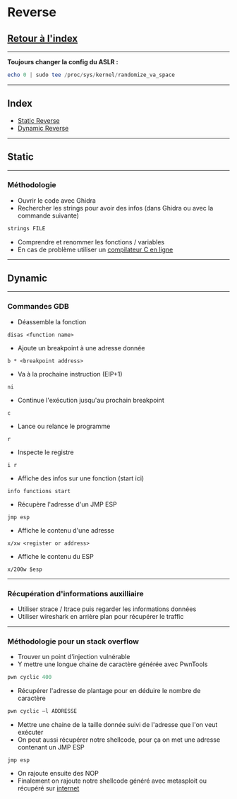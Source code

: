 # Reverse

## [Retour à l'index](https://github.com/theoboulogne/Vuln)

-----

**Toujours changer la config du ASLR :**
```powershell
echo 0 | sudo tee /proc/sys/kernel/randomize_va_space 
```

-----

## Index

- [Static Reverse](#Static)
- [Dynamic Reverse](#Dynamic)

-----

## Static

-----

### Méthodologie

- Ouvrir le code avec Ghidra
- Rechercher les strings pour avoir des infos (dans Ghidra ou avec la commande suivante)
```powershell
strings FILE
```
- Comprendre et renommer les fonctions / variables
- En cas de problème utiliser un [compilateur C en ligne](https://godbolt.org/)

-----

## Dynamic

-----

### Commandes GDB

- Déassemble la fonction
```gdb
disas <function name>
```
- Ajoute un breakpoint à une adresse donnée
```gdb
b * <breakpoint address>
```
- Va à la prochaine instruction (EIP+1)
```gdb
ni
```
- Continue l'exécution jusqu'au prochain breakpoint
```gdb
c
```
- Lance ou relance le programme
```gdb
r
```
- Inspecte le registre
```gdb
i r
```
- Affiche des infos sur une fonction (start ici)
```gdb
info functions start
```
- Récupère l'adresse d'un JMP ESP
```gdb
jmp esp
```
- Affiche le contenu d'une adresse
```gdb
x/xw <register or address>
```
- Affiche le contenu du ESP
```gdb
x/200w $esp
```

-----

### Récupération d'informations auxilliaire

- Utiliser strace / ltrace puis regarder les informations données
- Utiliser wireshark en arrière plan pour récupérer le traffic

-----

### Méthodologie pour un stack overflow

- Trouver un point d'injection vulnérable
- Y mettre une longue chaine de caractère générée avec PwnTools
```powershell
pwn cyclic 400
```
- Récupérer l'adresse de plantage pour en déduire le nombre de caractère
```powershell
pwn cyclic –l ADDRESSE
```
- Mettre une chaine de la taille donnée suivi de l'adresse que l'on veut exécuter
- On peut aussi récupérer notre shellcode, pour ça on met une adresse contenant un JMP ESP
```gdb
jmp esp
```
- On rajoute ensuite des NOP
- Finalement on rajoute notre shellcode généré avec metasploit ou récupéré sur [internet](http://shell-storm.org/shellcode/)

